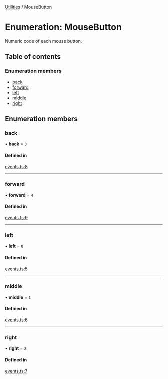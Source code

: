 [Utilities](../README.md) / MouseButton

# Enumeration: MouseButton

Numeric code of each mouse button.

## Table of contents

### Enumeration members

- [back](MouseButton.md#back)
- [forward](MouseButton.md#forward)
- [left](MouseButton.md#left)
- [middle](MouseButton.md#middle)
- [right](MouseButton.md#right)

## Enumeration members

### back

• **back** = `3`

#### Defined in

[events.ts:8](https://github.com/noobiept/utilities/blob/6610913/source/events.ts#L8)

___

### forward

• **forward** = `4`

#### Defined in

[events.ts:9](https://github.com/noobiept/utilities/blob/6610913/source/events.ts#L9)

___

### left

• **left** = `0`

#### Defined in

[events.ts:5](https://github.com/noobiept/utilities/blob/6610913/source/events.ts#L5)

___

### middle

• **middle** = `1`

#### Defined in

[events.ts:6](https://github.com/noobiept/utilities/blob/6610913/source/events.ts#L6)

___

### right

• **right** = `2`

#### Defined in

[events.ts:7](https://github.com/noobiept/utilities/blob/6610913/source/events.ts#L7)
